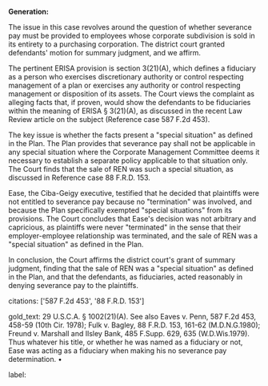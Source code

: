 **Generation:**



The issue in this case revolves around the question of whether severance pay must be provided to employees whose corporate subdivision is sold in its entirety to a purchasing corporation. The district court granted defendants' motion for summary judgment, and we affirm.

The pertinent ERISA provision is section 3(21)(A), which defines a fiduciary as a person who exercises discretionary authority or control respecting management of a plan or exercises any authority or control respecting management or disposition of its assets. The Court views the complaint as alleging facts that, if proven, would show the defendants to be fiduciaries within the meaning of ERISA § 3(21)(A), as discussed in the recent Law Review article on the subject (Reference case 587 F.2d 453).

The key issue is whether the facts present a "special situation" as defined in the Plan. The Plan provides that severance pay shall not be applicable in any special situation where the Corporate Management Committee deems it necessary to establish a separate policy applicable to that situation only. The Court finds that the sale of REN was such a special situation, as discussed in Reference case 88 F.R.D. 153.

Ease, the Ciba-Geigy executive, testified that he decided that plaintiffs were not entitled to severance pay because no "termination" was involved, and because the Plan specifically exempted "special situations" from its provisions. The Court concludes that Ease's decision was not arbitrary and capricious, as plaintiffs were never "terminated" in the sense that their employer-employee relationship was terminated, and the sale of REN was a "special situation" as defined in the Plan.

In conclusion, the Court affirms the district court's grant of summary judgment, finding that the sale of REN was a "special situation" as defined in the Plan, and that the defendants, as fiduciaries, acted reasonably in denying severance pay to the plaintiffs.



citations: ['587 F.2d 453', '88 F.R.D. 153']

gold_text: 29 U.S.C.A. § 1002(21)(A). See also Eaves v. Penn, 587 F.2d 453, 458-59 (10th Cir. 1978); Fulk v. Bagley, 88 F.R.D. 153, 161-62 (M.D.N.G.1980); Freund v. Marshall and Ilsley Bank, 485 F.Supp. 629, 635 (W.D.Wis.1979). Thus whatever his title, or whether he was named as a fiduciary or not, Ease was acting as a fiduciary when making his no severance pay determination. •

label: 